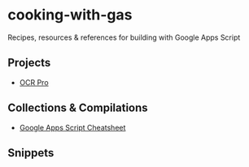 # cooking-with-gas
Recipes, resources &amp; references for building with Google Apps Script

## Projects

 - [OCR Pro](https://github.com/abonzer/OCR-Pro)

## Collections & Compilations
 - [Google Apps Script Cheatsheet](https://github.com/jychri/google-apps-script-cheat-sheet)


## Snippets
